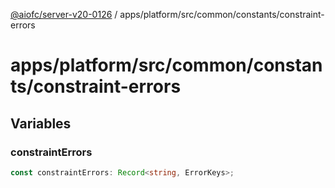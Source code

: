 [@aiofc/server-v20-0126](../../../../../../index.md) / apps/platform/src/common/constants/constraint-errors

# apps/platform/src/common/constants/constraint-errors

## Variables

### constraintErrors

```ts
const constraintErrors: Record<string, ErrorKeys>;
```
